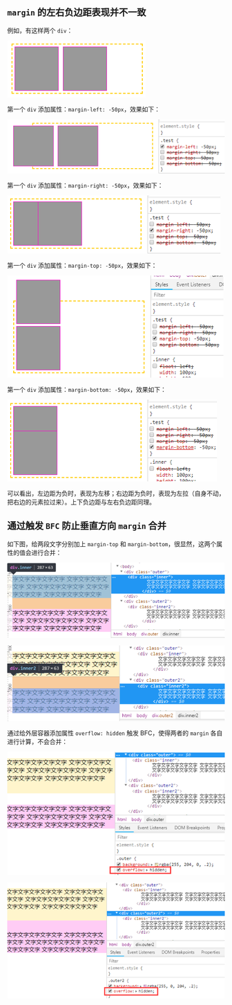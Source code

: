 ## `margin` 的左右负边距表现并不一致

例如，有这样两个 `div`：

![margin_minus_init](./imgs/margin_minus_init.png)

第一个 `div` 添加属性：`margin-left: -50px`，效果如下：

![margin_minus_left](./imgs/margin_minus_left.png)

第一个 `div` 添加属性：`margin-right: -50px`，效果如下：

![margin_minus_right](./imgs/margin_minus_right.png)

第一个 `div` 添加属性：`margin-top: -50px`，效果如下：

![margin_minus_top](./imgs/margin_minus_top.png)

第一个 `div` 添加属性：`margin-bottom: -50px`，效果如下：

![margin_minus_bottom](./imgs/margin_minus_bottom.png)

可以看出，左边距为负时，表现为左移；右边距为负时，表现为左拉（自身不动，把右边的元素拉过来）。上下负边距与左右负边距同理。

## 通过触发 `BFC` 防止垂直方向 `margin` 合并

如下图，给两段文字分别加上 `margin-top` 和 `margin-bottom`，很显然，这两个属性的值会进行合并：

![BFC_clear_margin_merge1](./imgs/BFC_clear_margin_merge1.png)

![BFC_clear_margin_merge2](./imgs/BFC_clear_margin_merge2.png)

通过给外层容器添加属性 `overflow: hidden` 触发 BFC，使得两者的 `margin` 各自进行计算，不会合并：

![BFC_clear_margin_merge3](./imgs/BFC_clear_margin_merge3.png)

![BFC_clear_margin_merge4](./imgs/BFC_clear_margin_merge4.png)
